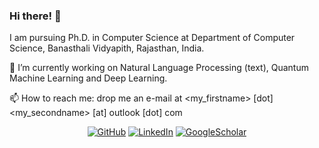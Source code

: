 ### Hi there! 👋

I am pursuing Ph.D. in Computer Science at Department of Computer Science, Banasthali Vidyapith, Rajasthan, India.

🔭 I’m currently working on Natural Language Processing (text), Quantum Machine Learning and Deep Learning.

📫 How to reach me: drop me an e-mail at <my_firstname> [dot] <my_secondname> [at] outlook [dot] com

<p align="center">
	<a href="https://github.com/pragyakatyayan"><img src="https://img.shields.io/github/followers/pragyakatyayan.svg?label=GitHub&style=social" alt="GitHub"></a>
	<a href="https://www.linkedin.com/in/pragyakatyayan"><img src="https://img.shields.io/badge/LinkedIn--_.svg?style=social&logo=linkedin" alt="LinkedIn"></a>
	<a href="https://scholar.google.com/citations?user=HZTqQX8AAAAJ&hl=en"><img src="https://img.shields.io/badge/Google-Scholar-blue.svg?style=social" alt="GoogleScholar"></a>
</p>
